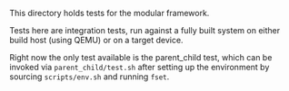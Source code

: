This directory holds tests for the modular framework.

Tests here are integration tests, run against a fully built system on
either build host (using QEMU) or on a target device.

Right now the only test available is the parent_child test, which
can be invoked via `parent_child/test.sh` after setting up the
environment by sourcing `scripts/env.sh` and running `fset`.
